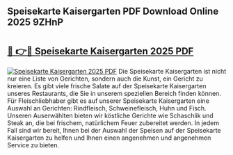 ## Speisekarte Kaisergarten PDF Download Online 2025 9ZHnP

# <h2><a href="http://gc5hhp.nevu.top/?p=Speisekarte+Kaisergarten">🔗 👉🔴 Speisekarte Kaisergarten 2025 PDF</a></h2>

[![Speisekarte Kaisergarten 2025 PDF](https://i.imgur.com/dBaPXMq.png)](http://gc5hhp.nevu.top/?p=Speisekarte+Kaisergarten)
Die Speisekarte Kaisergarten ist nicht nur eine Liste von Gerichten, sondern auch die Kunst, ein Gericht zu kreieren. Es gibt viele frische Salate auf der Speisekarte Kaisergarten unseres Restaurants, die Sie in unserem speziellen Bereich finden können. Für Fleischliebhaber gibt es auf unserer Speisekarte Kaisergarten eine Auswahl an Gerichten: Rindfleisch, Schweinefleisch, Huhn und Fisch. Unseren Auserwählten bieten wir köstliche Gerichte wie Schaschlik und Steak an, die bei frischem, natürlichem Feuer zubereitet werden. In jedem Fall sind wir bereit, Ihnen bei der Auswahl der Speisen auf der Speisekarte Kaisergarten zu helfen und Ihnen einen angenehmen und angenehmen Service zu bieten.
